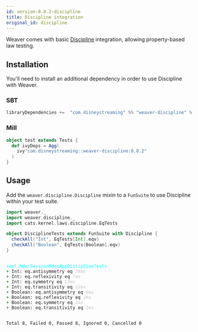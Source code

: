 ```yaml
---
id: version-0.8.2-discipline
title: Discipline integration
original_id: discipline
---
```


Weaver comes with basic [Discipline](https://github.com/typelevel/discipline) integration, allowing property-based law testing.

## Installation

You'll need to install an additional dependency in order to use Discipline with Weaver.

### SBT
```scala
libraryDependencies +=  "com.disneystreaming" %% "weaver-discipline" % "0.8.2" % Test
```

### Mill
```scala
object test extends Tests {
  def ivyDeps = Agg(
    ivy"com.disneystreaming::weaver-discipline:0.8.2"
  )
}
```

## Usage

Add the `weaver.discipline.Discipline` mixin to a `FunSuite` to use Discipline within your test suite.

```scala
import weaver._
import weaver.discipline._
import cats.kernel.laws.discipline.EqTests

object DisciplineTests extends FunSuite with Discipline {
  checkAll("Int", EqTests[Int].eqv)
  checkAll("Boolean", EqTests[Boolean].eqv)
}
```

<div class='terminal'><pre><code class = 'nohighlight'>
<span style='color: cyan'>repl.MdocSessionMdocAppDisciplineTests</span>
<span style='color: green'>+&nbsp;</span>Int:&nbsp;eq.antisymmetry&nbsp;eq&nbsp;<span style='color: lightgray'><b>38ms</span></b>
<span style='color: green'>+&nbsp;</span>Int:&nbsp;eq.reflexivity&nbsp;eq&nbsp;<span style='color: lightgray'><b>7ms</span></b>
<span style='color: green'>+&nbsp;</span>Int:&nbsp;eq.symmetry&nbsp;eq&nbsp;<span style='color: lightgray'><b>13ms</span></b>
<span style='color: green'>+&nbsp;</span>Int:&nbsp;eq.transitivity&nbsp;eq&nbsp;<span style='color: lightgray'><b>22ms</span></b>
<span style='color: green'>+&nbsp;</span>Boolean:&nbsp;eq.antisymmetry&nbsp;eq&nbsp;<span style='color: lightgray'><b>6ms</span></b>
<span style='color: green'>+&nbsp;</span>Boolean:&nbsp;eq.reflexivity&nbsp;eq&nbsp;<span style='color: lightgray'><b>2ms</span></b>
<span style='color: green'>+&nbsp;</span>Boolean:&nbsp;eq.symmetry&nbsp;eq&nbsp;<span style='color: lightgray'><b>2ms</span></b>
<span style='color: green'>+&nbsp;</span>Boolean:&nbsp;eq.transitivity&nbsp;eq&nbsp;<span style='color: lightgray'><b>2ms</span></b>

Total&nbsp;8,&nbsp;Failed&nbsp;0,&nbsp;Passed&nbsp;8,&nbsp;Ignored&nbsp;0,&nbsp;Cancelled&nbsp;0
</code></pre></div>

